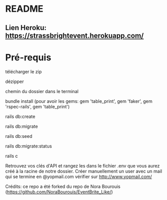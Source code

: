 # README

## Lien Heroku: https://strassbrightevent.herokuapp.com/

# Pré-requis 
télécharger le zip 

dézipper 

chemin du dossier dans le terminal 

bundle install (pour avoir les gems: gem 'table_print', gem 'faker', gem 'rspec-rails', gem 'table_print') 

rails db:create 

rails db:migrate 

rails db:seed 

rails db:migrate:status

rails c

Retrouvez vos clés d'API et rangez les dans le fichier .env que vous aurez créé à la racine de notre dossier.
Créer manuellement un user avec un mail qui se termine en @yopmail.com
vérifier sur http://www.yopmail.com/


Crédits: ce repo a été forked du repo de Nora Bourouis (https://github.com/NoraBourouis/EventBrite_Like/)
